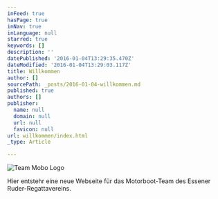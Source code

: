 ```yaml
---
inFeed: true
hasPage: true
inNav: true
inLanguage: null
starred: true
keywords: []
description: ''
datePublished: '2016-01-04T13:29:35.470Z'
dateModified: '2016-01-04T13:29:03.117Z'
title: Willkommen
author: []
sourcePath: _posts/2016-01-04-willkommen.md
published: true
authors: []
publisher:
  name: null
  domain: null
  url: null
  favicon: null
url: willkommen/index.html
_type: Article

---
```

![Team Mobo Logo](https://s3-us-west-2.amazonaws.com/the-grid-img/p/8845e7d00f400b51404ad1003c657cd92b9d5a51.png)

Hier entstehr eine neue Webseite für das Motorboot-Team des Essener Ruder-Regattavereins.